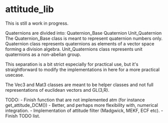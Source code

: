 # attitude_lib

This is still a work in progress.

Quaternions are divided into:
	Quaternion_Base
	Quaternion
	Unit_Quaternion
The Quaternion_Base class is meant to represent quaternion numbers only. Quaternion class represents quaternions as elements of a vector space forming a division algebra. Unit_Quaternions class represents unit quaternions as a non-abelian group.

This separation is a bit strict especially for practical use, but it's straightforward to modify the implementations in here for a more practical usecase.

The Vec3 and Mat3 classes are meant to be helper classes and not full representations of euclidean vectors and GL(3,R).

TODO:
	- Finish function that are not implemented atm (for instance get_attitude_DCM())
	- Better, and perhaps more flexibility with, numerical integration.
	- Implementation of attitude filter (Madgwick, MEKF, ECF etc).
	- Finish TODO list.
